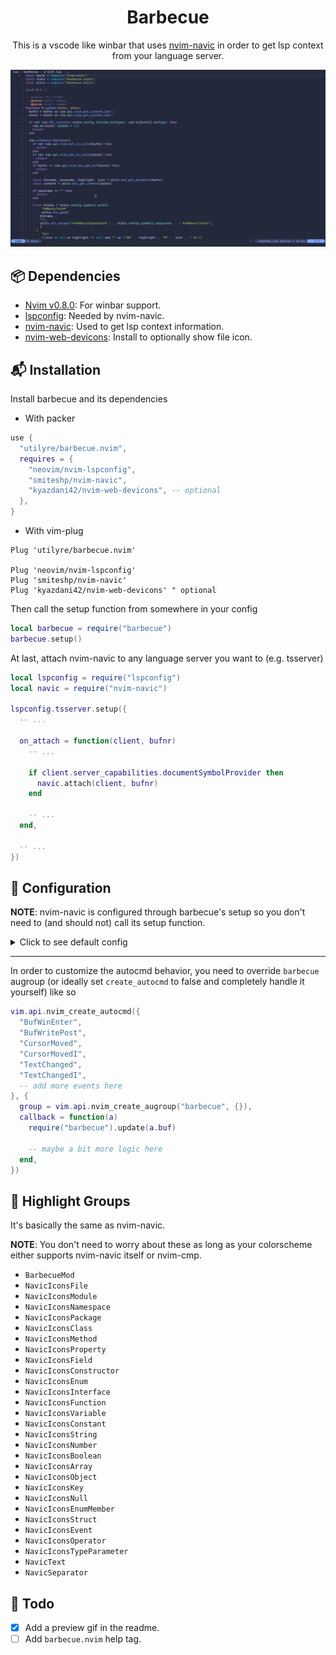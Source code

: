 <h1 align="center">Barbecue</h1>

<p align="center">
  This is a vscode like winbar that uses
  <a href="https://github.com/SmiteshP/nvim-navic">nvim-navic</a>
  in order to get lsp context from your language server.
</p>

![preview](./preview.gif)

## 📦 Dependencies

- [Nvim v0.8.0](https://github.com/neovim/neovim/releases/tag/v0.8.0): For winbar support.
- [lspconfig](https://github.com/neovim/nvim-lspconfig): Needed by nvim-navic.
- [nvim-navic](https://github.com/smiteshp/nvim-navic): Used to get lsp context information.
- [nvim-web-devicons](https://github.com/kyazdani42/nvim-web-devicons): Install to optionally show file icon.

## 📬 Installation

Install barbecue and its dependencies

- With packer

```lua
use {
  "utilyre/barbecue.nvim",
  requires = {
    "neovim/nvim-lspconfig",
    "smiteshp/nvim-navic",
    "kyazdani42/nvim-web-devicons", -- optional
  },
}
```

- With vim-plug

```vim
Plug 'utilyre/barbecue.nvim'

Plug 'neovim/nvim-lspconfig'
Plug 'smiteshp/nvim-navic'
Plug 'kyazdani42/nvim-web-devicons' " optional
```

Then call the setup function from somewhere in your config

```lua
local barbecue = require("barbecue")
barbecue.setup()
```

At last, attach nvim-navic to any language server you want to (e.g. tsserver)

```lua
local lspconfig = require("lspconfig")
local navic = require("nvim-navic")

lspconfig.tsserver.setup({
  -- ...

  on_attach = function(client, bufnr)
    -- ...

    if client.server_capabilities.documentSymbolProvider then
      navic.attach(client, bufnr)
    end

    -- ...
  end,

  -- ...
})
```

## 🚠 Configuration

**NOTE**: nvim-navic is configured through barbecue's setup so you don't need
to (and should not) call its setup function.

<details>
  <summary>Click to see default config</summary>

  ```lua
  local barbecue = require("barbecue")

  barbecue.setup({
    ---whether to create winbar updater autocmd
    ---@type boolean
    create_autocmd = true,

    ---buftypes to enable winbar in
    ---@type table
    include_buftypes = { "" },

    ---filetypes not to enable winbar in
    ---@type table
    exclude_filetypes = { "toggleterm" },

    ---returns a string to be shown at the end of winbar
    ---@param bufnr number
    ---@return string
    custom_section = function(bufnr)
      return ""
    end,

    ---:help filename-modifiers
    modifiers = {
      ---@type string
      dirname = ":~:.",

      ---@type string
      basename = "",
    },

    symbols = {
      ---string to be shown at the start of winbar
      ---@type string
      prefix = " ",

      ---entry separator
      ---@type string
      separator = "",

      ---string to be shown when buffer is modified
      ---@type string
      modified = "",

      ---string to be shown when context is available but empty
      ---@type string
      default_context = "…",
    },

    ---icons for different context entry kinds
    kinds = {
      ---@type string
      File = "",

      ---@type string
      Package = "",

      ---@type string
      Module = "",

      ---@type string
      Namespace = "",

      ---@type string
      Macro = "",

      ---@type string
      Class = "",

      ---@type string
      Constructor = "",

      ---@type string
      Field = "",

      ---@type string
      Property = "",

      ---@type string
      Method = "",

      ---@type string
      Struct = "",

      ---@type string
      Event = "",

      ---@type string
      Interface = "",

      ---@type string
      Enum = "",

      ---@type string
      EnumMember = "",

      ---@type string
      Constant = "",

      ---@type string
      Function = "",

      ---@type string
      TypeParameter = "",

      ---@type string
      Variable = "",

      ---@type string
      Operator = "",

      ---@type string
      Null = "",

      ---@type string
      Boolean = "",

      ---@type string
      Number = "",

      ---@type string
      String = "",

      ---@type string
      Key = "",

      ---@type string
      Array = "",

      ---@type string
      Object = "",
    },
  })
  ```
</details>

---

In order to customize the autocmd behavior, you need to override `barbecue`
augroup (or ideally set `create_autocmd` to false and completely handle it
yourself) like so

```lua
vim.api.nvim_create_autocmd({
  "BufWinEnter",
  "BufWritePost",
  "CursorMoved",
  "CursorMovedI",
  "TextChanged",
  "TextChangedI",
  -- add more events here
}, {
  group = vim.api.nvim_create_augroup("barbecue", {}),
  callback = function(a)
    require("barbecue").update(a.buf)

    -- maybe a bit more logic here
  end,
})
```

## 🎨 Highlight Groups

It's basically the same as nvim-navic.

**NOTE**: You don't need to worry about these as long as your colorscheme
either supports nvim-navic itself or nvim-cmp.

- `BarbecueMod`
- `NavicIconsFile`
- `NavicIconsModule`
- `NavicIconsNamespace`
- `NavicIconsPackage`
- `NavicIconsClass`
- `NavicIconsMethod`
- `NavicIconsProperty`
- `NavicIconsField`
- `NavicIconsConstructor`
- `NavicIconsEnum`
- `NavicIconsInterface`
- `NavicIconsFunction`
- `NavicIconsVariable`
- `NavicIconsConstant`
- `NavicIconsString`
- `NavicIconsNumber`
- `NavicIconsBoolean`
- `NavicIconsArray`
- `NavicIconsObject`
- `NavicIconsKey`
- `NavicIconsNull`
- `NavicIconsEnumMember`
- `NavicIconsStruct`
- `NavicIconsEvent`
- `NavicIconsOperator`
- `NavicIconsTypeParameter`
- `NavicText`
- `NavicSeparator`

## 📓 Todo

- [x] Add a preview gif in the readme.
- [ ] Add `barbecue.nvim` help tag.
